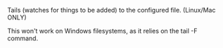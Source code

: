Tails (watches for things to be added) to the configured file. (Linux/Mac ONLY)

This won't work on Windows filesystems, as it relies on the tail -F command.